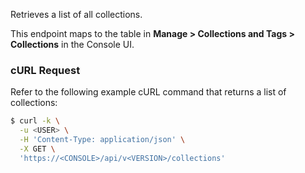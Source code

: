 Retrieves a list of all collections.

This endpoint maps to the table in **Manage > Collections and Tags > Collections** in the Console UI.

### cURL Request

Refer to the following example cURL command that returns a list of collections:

```bash
$ curl -k \
  -u <USER> \
  -H 'Content-Type: application/json' \
  -X GET \
  'https://<CONSOLE>/api/v<VERSION>/collections'
```
